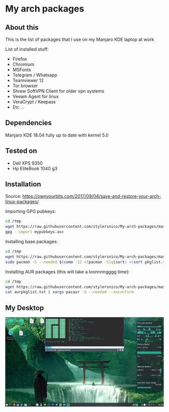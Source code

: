 My arch packages
================

## About this
This is the list of packages that I use on my Manjaro KDE laptop at work

List of installed stuff:

- Firefox
- Chromium
- MSFonts
- Telegram / Whatsapp
- Teamviewer 12
- Tor browser
- Shrew SoftVPN Client for older vpn systems
- Veeam Agent for linux
- VeraCrypt / Keepass
- Etc ...

## Dependencies
Manjaro KDE 18.04 fully up to date with kernel 5.0

## Tested on
- Dell XPS 9350
- Hp EliteBook 1040 g3

## Installation

Source: https://ownyourbits.com/2017/09/04/save-and-restore-your-arch-linux-packages/

Importing GPG pubkeys:

```bash
cd /tmp
wget https://raw.githubusercontent.com/stylersnico/My-arch-packages/master/mypubkeys.asc
gpg --import mypubkeys.asc
```

Installing base packages:

```bash
cd /tmp
wget https://raw.githubusercontent.com/stylersnico/My-arch-packages/master/pkglist.txt
sudo pacman -S --needed $(comm -12 <(pacman -Slq|sort) <(sort pkglist.txt) )
```


Installing AUR packages (this will take a loonnnngggg time):

```bash
cd /tmp
wget https://raw.githubusercontent.com/stylersnico/My-arch-packages/master/aurpkglist.txt
cat aurpkglist.txt | xargs pacaur -S --needed --noconfirm
```
## My Desktop


![](desktop.jpg)
